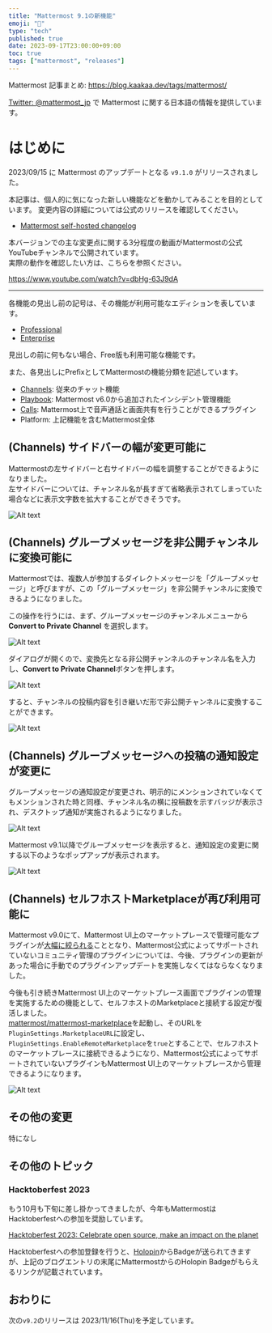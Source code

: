 ```yaml
---
title: "Mattermost 9.1の新機能"
emoji: "🎉"
type: "tech"
published: true
date: 2023-09-17T23:00:00+09:00
toc: true
tags: ["mattermost", "releases"]
---
```



Mattermost 記事まとめ: https://blog.kaakaa.dev/tags/mattermost/

[Twitter: @mattermost_jp](https://twitter.com/mattermost_jp) で Mattermost に関する日本語の情報を提供しています。

# はじめに

2023/09/15 に Mattermost のアップデートとなる `v9.1.0` がリリースされました。  

本記事は、個人的に気になった新しい機能などを動かしてみることを目的としています。
変更内容の詳細については公式のリリースを確認してください。

- [Mattermost self\-hosted changelog](https://docs.mattermost.com/install/self-managed-changelog.html#release-v9-1-feature-release)

本バージョンでの主な変更点に関する3分程度の動画がMattermostの公式YouTubeチャンネルで公開されています。  
実際の動作を確認したい方は、こちらを参照ください。

https://www.youtube.com/watch?v=dbHg-63J9dA

---

各機能の見出し前の記号は、その機能が利用可能なエディションを表しています。

- [Professional](https://mattermost.com/pricing/)
- [Enterprise](https://mattermost.com/pricing/)

見出しの前に何もない場合、Free版も利用可能な機能です。

また、各見出しにPrefixとしてMattermostの機能分類を記述しています。

- [Channels](https://docs.mattermost.com/guides/channels.html): 従来のチャット機能
- [Playbook](https://docs.mattermost.com/guides/playbooks.html): Mattermost v6.0から追加されたインシデント管理機能
- [Calls](https://docs.mattermost.com/channels/make-calls.html): Mattermost上で音声通話と画面共有を行うことができるプラグイン
- Platform: 上記機能を含むMattermost全体

## (Channels) サイドバーの幅が変更可能に

Mattermostの左サイドバーと右サイドバーの幅を調整することができるようになりました。  
左サイドバーについては、チャンネル名が長すぎて省略表示されてしまっていた場合などに表示文字数を拡大することができそうです。

![Alt text](https://blog.kaakaa.dev/images/posts/mattermost/releases-9.1/channels-resize-sidebar.gif)


## (Channels) グループメッセージを非公開チャンネルに変換可能に

Mattermostでは、複数人が参加するダイレクトメッセージを「グループメッセージ」と呼びますが、この「グループメッセージ」を非公開チャンネルに変換できるようになりました。

この操作を行うには、まず、グループメッセージのチャンネルメニューから **Convert to Private Channel** を選択します。

![Alt text](https://blog.kaakaa.dev/images/posts/mattermost/releases-9.1/channels-gm-convert-menu.png)

ダイアログが開くので、変換先となる非公開チャンネルのチャンネル名を入力し、**Convert to Private Channel**ボタンを押します。

![Alt text](https://blog.kaakaa.dev/images/posts/mattermost/releases-9.1/channels-gm-convert-dialog.png)

すると、チャンネルの投稿内容を引き継いだ形で非公開チャンネルに変換することができます。

![Alt text](https://blog.kaakaa.dev/images/posts/mattermost/releases-9.1/channels-gm-convert-after.png)

## (Channels) グループメッセージへの投稿の通知設定が変更に

グループメッセージの通知設定が変更され、明示的にメンションされていなくてもメンションされた時と同様、チャンネル名の横に投稿数を示すバッジが表示され、デスクトップ通知が実施されるようになりました。

![Alt text](https://blog.kaakaa.dev/images/posts/mattermost/releases-9.1/channels-gm-notification.png)

Mattermost v9.1以降でグループメッセージを表示すると、通知設定の変更に関する以下のようなポップアップが表示されます。

![Alt text](https://blog.kaakaa.dev/images/posts/mattermost/releases-9.1/channels-gm-notification-popup.png)


## (Channels) セルフホストMarketplaceが再び利用可能に

Mattermost v9.0にて、Mattermost UI上のマーケットプレースで管理可能なプラグインが[大幅に絞られる](https://blog.kaakaa.dev/post/mattermost/releases-9.0/#boards-plugin%E3%82%92%E5%A7%8B%E3%82%81%E3%81%A8%E3%81%97%E3%81%9F%E5%A4%9A%E3%81%8F%E3%81%AE%E3%83%97%E3%83%A9%E3%82%B0%E3%82%A4%E3%83%B3%E3%81%AE%E3%82%B3%E3%83%9F%E3%83%A5%E3%83%8B%E3%83%86%E3%82%A3%E3%81%B8%E3%82%B5%E3%83%9D%E3%83%BC%E3%83%88%E3%81%AE%E7%A7%BB%E8%A1%8C)こととなり、Mattermost公式によってサポートされていないコミュニティ管理のプラグインについては、今後、プラグインの更新があった場合に手動でのプラグインアップデートを実施しなくてはならなくなりました。

今後も引き続きMattermost UI上のマーケットプレース画面でプラグインの管理を実施するための機能として、セルフホストのMarketplaceと接続する設定が復活しました。  
[mattermost/mattermost\-marketplace](https://github.com/mattermost/mattermost-marketplace)を起動し、そのURLを`PluginSettings.MarketplaceURL`に設定し、`PluginSettings.EnableRemoteMarketplace`を`true`とすることで、セルフホストのマーケットプレースに接続できるようになり、Mattermost公式によってサポートされていないプラグインもMattermost UI上のマーケットプレースから管理できるようになります。

![Alt text](https://blog.kaakaa.dev/images/posts/mattermost/releases-9.1/channels-marketplace.png)

## その他の変更

特になし

## その他のトピック

### Hacktoberfest 2023

もう10月も下旬に差し掛かってきましたが、今年もMattermostはHacktoberfestへの参加を奨励しています。

[Hacktoberfest 2023: Celebrate open source, make an impact on the planet](https://mattermost.com/blog/mattermost-hacktoberfest-2023/)

Hacktoberfestへの参加登録を行うと、[Holopin](https://www.holopin.io/)からBadgeが送られてきますが、上記のブログエントリの末尾にMattermostからのHolopin Badgeがもらえるリンクが記載されています。

## おわりに
次の`v9.2`のリリースは 2023/11/16(Thu)を予定しています。  
